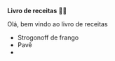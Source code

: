 

**Livro de receitas** :man_cook:



Olá, bem vindo ao livro de receitas

- Strogonoff de frango
- Pavê
- 



